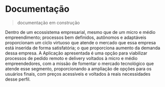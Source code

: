 <h1>Documentação</h1>

>documentação em construção


<p>Dentro de um ecossistema empresarial, mesmo que de um micro e médio 
empreendimento; processos bem definidos, autônomos e adaptáveis proporcionam 
um ciclo virtuoso que atende o mercado que essa empresa está inserida de forma 
satisfatória; o que proporciona aumento da demanda dessa empresa. A Aplicação 
apresentada é uma opção para viabilizar processos de pedido remoto e delivery 
voltados à micro e médio empreendedores, com a missão de fomentar o mercado 
tecnológico que atende esse segmento, proporcionando a ampliação de opções para 
os usuários finais, com preços acessíveis e voltados à reais necessidades desse perfil.</p>




